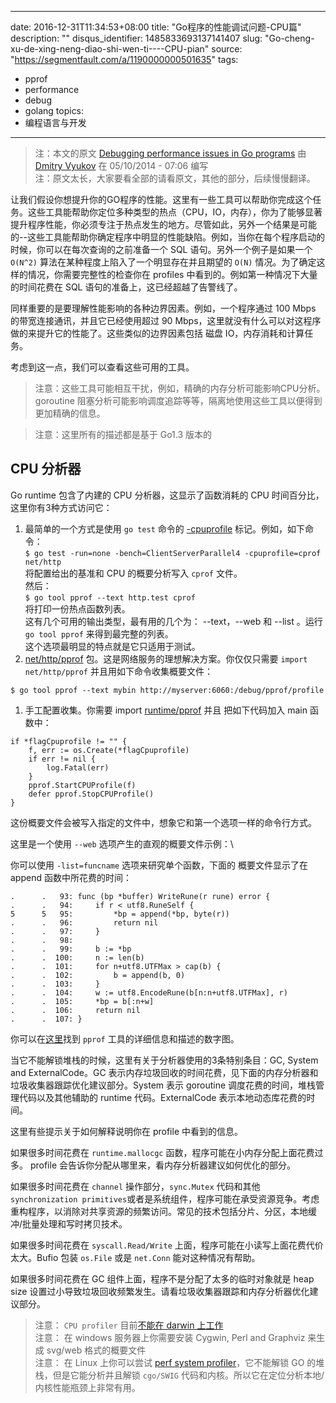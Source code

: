 
---
date: 2016-12-31T11:34:53+08:00
title: "Go程序的性能调试问题-CPU篇"
description: ""
disqus_identifier: 1485833693137141407
slug: "Go-cheng-xu-de-xing-neng-diao-shi-wen-ti----CPU-pian"
source: "https://segmentfault.com/a/1190000000501635"
tags: 
- pprof 
- performance 
- debug 
- golang 
topics:
- 编程语言与开发
---

> 注：本文的原文 [Debugging performance issues in Go
> programs](https://software.intel.com/en-us/blogs/2014/05/10/debugging-performance-issues-in-go-programs)
> 由 [Dmitry Vyukov](https://software.intel.com/en-us/user/347692) 在
> 05/10/2014 - 07:06 编写\
> 注：原文太长，大家要看全部的请看原文，其他的部分，后续慢慢翻译。

让我们假设你想提升你的GO程序的性能。这里有一些工具可以帮助你完成这个任务。这些工具能帮助你定位多种类型的热点（CPU，IO，内存），你为了能够显著提升程序性能，你必须专注于热点发生的地方。尽管如此，另外一个结果是可能的--这些工具能帮助你确定程序中明显的性能缺陷。例如，当你在每个程序启动的时候，你可以在每次查询的之前准备一个
SQL 语句。另外一个例子是如果一个 `O(N^2)`
算法在某种程度上陷入了一个明显存在并且期望的 `O(N)`
情况。为了确定这样的情况，你需要完整性的检查你在 profiles
中看到的。例如第一种情况下大量的时间花费在 SQL
语句的准备上，这已经超越了告警线了。

同样重要的是要理解性能影响的各种边界因素。例如，一个程序通过 100 Mbps
的带宽连接通讯，并且它已经使用超过 90
Mbps，这里就没有什么可以对这程序做的来提升它的性能了。这些类似的边界因素包括
磁盘 IO，内存消耗和计算任务。

考虑到这一点，我们可以查看这些可用的工具。

> 注意：这些工具可能相互干扰，例如，精确的内存分析可能影响CPU分析。goroutine
> 阻塞分析可能影响调度追踪等等，隔离地使用这些工具以便得到更加精确的信息。

> 注意：这里所有的描述都是基于 Go1.3 版本的

CPU 分析器
----------

Go runtime 包含了内建的 CPU 分析器，这显示了函数消耗的 CPU
时间百分比，这里你有3种方式访问它：

1.  最简单的一个方式是使用 `go test` 命令的
    [-cpuprofile](http://golang.org/cmd/go/#hdr-Description_of_testing_flags)
    标记。例如，如下命令：\
    `$ go test -run=none -bench=ClientServerParallel4 -cpuprofile=cprof net/http`\
    将配置给出的基准和 CPU 的概要分析写入 `cprof` 文件。\
    然后：\
    `$ go tool pprof --text http.test cprof`\
    将打印一份热点函数列表。\
    这有几个可用的输出类型，最有用的几个为： --text，--web 和 --list
    。运行 `go tool pprof` 来得到最完整的列表。\
    这个选项最明显的特点就是它只适用于测试。
2.  [net/http/pprof](http://golang.org/pkg/net/http/pprof)
    包。这是网络服务的理想解决方案。你仅仅只需要 `import net/http/pprof`
    并且用如下命令收集概要文件：

<!-- -->

    $ go tool pprof --text mybin http://myserver:6060:/debug/pprof/profile

1.  手工配置收集。你需要 import
    [runtime/pprof](https://software.intel.com/en-us/blogs/2014/05/10/debugging-performance-issues-in-go-programs)
    并且 把如下代码加入 main 函数中：

<!-- -->

    if *flagCpuprofile != "" {
        f, err := os.Create(*flagCpuprofile)
        if err != nil {
            log.Fatal(err)
        }
        pprof.StartCPUProfile(f)
        defer pprof.StopCPUProfile()
    }

这份概要文件会被写入指定的文件中，想象它和第一个选项一样的命令行方式。

这里是一个使用 `--web` 选项产生的直观的概要文件示例：\

你可以使用 `-list=funcname` 选项来研究单个函数，下面的 概要文件显示了在
append 函数中所花费的时间：

    .      .   93: func (bp *buffer) WriteRune(r rune) error {
    .      .   94:     if r < utf8.RuneSelf {
    5      5   95:         *bp = append(*bp, byte(r))
    .      .   96:         return nil
    .      .   97:     }
    .      .   98: 
    .      .   99:     b := *bp
    .      .  100:     n := len(b)
    .      .  101:     for n+utf8.UTFMax > cap(b) {
    .      .  102:         b = append(b, 0)
    .      .  103:     }
    .      .  104:     w := utf8.EncodeRune(b[n:n+utf8.UTFMax], r)
    .      .  105:     *bp = b[:n+w]
    .      .  106:     return nil
    .      .  107: }

你可以在[这里](http://google-perftools.googlecode.com/svn/trunk/doc/cpuprofile.html)找到
`pprof` 工具的详细信息和描述的数字图。

当它不能解锁堆栈的时候，这里有关于分析器使用的3条特别条目：GC, System
and ExternalCode。GC
表示内存垃圾回收的时间花费，见下面的内存分析器和垃圾收集器跟踪优化建议部分。System
表示 goroutine 调度花费的时间，堆栈管理代码以及其他辅助的 runtime
代码。ExternalCode 表示本地动态库花费的时间。

这里有些提示关于如何解释说明你在 profile 中看到的信息。

如果很多时间花费在 `runtime.mallocgc`
函数，程序可能在小内存分配上面花费过多。 profile
会告诉你分配从哪里来，看内存分析器建议如何优化的部分。

如果很多时间花费在 `channel` 操作部分，`sync.Mutex` 代码和其他
`synchronization primitives`或者是系统组件，程序可能在承受资源竞争。考虑重构程序，以消除对共享资源的频繁访问。常见的技术包括分片、分区，本地缓冲/批量处理和写时拷贝技术。

如果很多时间花费在 `syscall.Read/Write`
上面，程序可能在小读写上面花费代价太大。Bufio 包装 `os.File` 或是
`net.Conn` 能对这种情况有帮助。

如果很多时间花费在 GC 组件上面，程序不是分配了太多的临时对象就是 heap
size
设置过小导致垃圾回收频繁发生。请看垃圾收集器跟踪和内存分析器优化建议部分。

> 注意： `CPU profiler` 目前[不能在 darwin
> 上工作](https://code.google.com/p/go/issues/detail?id=6047)\
> 注意： 在 windows 服务器上你需要安装 Cygwin, Perl and Graphviz 来生成
> svg/web 格式的概要文件\
> 注意： 在 Linux 上你可以尝试 [perf system
> profiler](https://perf.wiki.kernel.org/index.php/Tutorial)，它不能解锁
> GO 的堆栈，但是它能分析并且解锁 `cgo/SWIG`
> 代码和内核。所以它在定位分析本地/内核性能瓶颈上非常有用。

